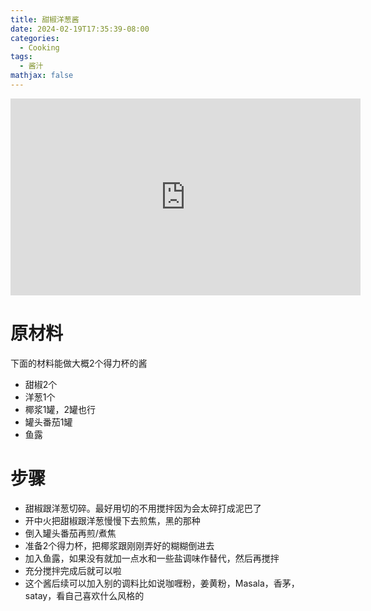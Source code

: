 ```yaml
---
title: 甜椒洋葱酱
date: 2024-02-19T17:35:39-08:00
categories:
  - Cooking
tags:
  - 酱汁
mathjax: false
---
```

<iframe width="560" height="315" src="https://www.youtube.com/embed/k1Tw8ameqeg?si=aK4kA2JO9xSZ18zK" title="YouTube video player" frameborder="0" allow="accelerometer; autoplay; clipboard-write; encrypted-media; gyroscope; picture-in-picture; web-share" allowfullscreen></iframe>

# 原材料

下面的材料能做大概2个得力杯的酱

- 甜椒2个
- 洋葱1个
- 椰浆1罐，2罐也行
- 罐头番茄1罐
- 鱼露

# 步骤

- 甜椒跟洋葱切碎。最好用切的不用搅拌因为会太碎打成泥巴了
- 开中火把甜椒跟洋葱慢慢下去煎焦，黑的那种
- 倒入罐头番茄再煎/煮焦
- 准备2个得力杯，把椰浆跟刚刚弄好的糊糊倒进去
- 加入鱼露，如果没有就加一点水和一些盐调味作替代，然后再搅拌
- 充分搅拌完成后就可以啦
- 这个酱后续可以加入别的调料比如说咖喱粉，姜黄粉，Masala，香茅，satay，看自己喜欢什么风格的




